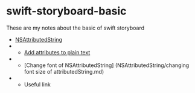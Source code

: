 # swift-storyboard-basic
These are my notes about the basic of swift storyboard

- [NSAttributedString](NSAttributedString/) 
- - [Add attributes to plain text](NSAttributedString/add_Attributes.md)      
- - [Change font of NSAttributedString] (NSAttributedString/changing font size of attributedString.md)    
- - Useful link     
